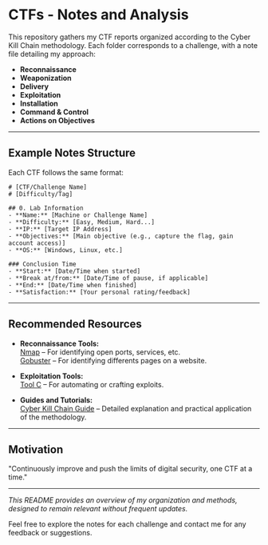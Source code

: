 # CTFs - Notes and Analysis

This repository gathers my CTF reports organized according to the Cyber Kill Chain methodology. Each folder corresponds to a challenge, with a note file detailing my approach:

- **Reconnaissance**
- **Weaponization**
- **Delivery**
- **Exploitation**
- **Installation**
- **Command & Control**
- **Actions on Objectives**

---

## Example Notes Structure

Each CTF follows the same format:

~~~
# [CTF/Challenge Name]
# [Difficulty/Tag]

## 0. Lab Information
- **Name:** [Machine or Challenge Name]
- **Difficulty:** [Easy, Medium, Hard...]
- **IP:** [Target IP Address]
- **Objectives:** [Main objective (e.g., capture the flag, gain account access)]
- **OS:** [Windows, Linux, etc.]

### Conclusion Time
- **Start:** [Date/Time when started]
- **Break at/from:** [Date/Time of pause, if applicable]
- **End:** [Date/Time when finished]
- **Satisfaction:** [Your personal rating/feedback]
~~~

---

## Recommended Resources

- **Reconnaissance Tools:**  
  [Nmap](https://nmap.org/) – For identifying open ports, services, etc.  
  [Gobuster](https://www.kali.org/tools/gobuster/) – For identifying differents pages on a website.

- **Exploitation Tools:**  
  [Tool C](https://example.com) – For automating or crafting exploits.

- **Guides and Tutorials:**  
  [Cyber Kill Chain Guide](https://example.com) – Detailed explanation and practical application of the methodology.

---

## Motivation

"Continuously improve and push the limits of digital security, one CTF at a time."

---

*This README provides an overview of my organization and methods, designed to remain relevant without frequent updates.*

Feel free to explore the notes for each challenge and contact me for any feedback or suggestions.
